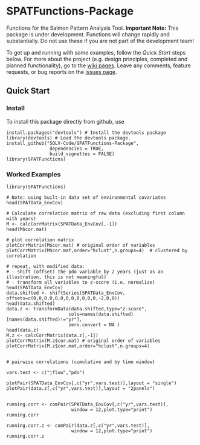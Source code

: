 # SPATFunctions-Package
Functions for the Salmon Pattern Analysis Tool. **Important Note:** This package is under development. Functions will change rapidly and substantially. Do not use these if you are not part of the development team!

To get up and running with some examples, follow the *Quick Start* steps below. For more about the project (e.g. design principles, completed and planned functionality), go to the [wiki pages](https://github.com/SOLV-Code/SPATFunctions-Package/wiki). Leave any comments, feature requests, or bug reports on the [issues page](https://github.com/SOLV-Code/SPATFunctions-Package/issues).


## Quick Start


### Install

To install this package directly from github, use

```
install.packages("devtools") # Install the devtools package
library(devtools) # Load the devtools package.
install_github("SOLV-Code/SPATFunctions-Package", 
				dependencies = TRUE,
                build_vignettes = FALSE)
library(SPATFunctions)				
```



### Worked Examples


```
library(SPATFunctions)

# Note: using built-in data set of environmental covariates
head(SPATData_EnvCov)

# Calculate correlation matrix of raw data (excluding first column with years)
M <- calcCorrMatrix(SPATData_EnvCov[,-1])
head(M$cor.mat)

# plot correlation matrix
plotCorrMatrix(M$cor.mat) # original order of variables
plotCorrMatrix(M$cor.mat,order="hclust",n.groups=4)  # clustered by correlation

# repeat, with modified data:
# - shift (offset) the pdo variable by 2 years (just as an illustration, this is not meaningful)
# - transform all variables to z-score (i.e. normalize)
head(SPATData_EnvCov)
data.shifted <- shiftSeries(SPATData_EnvCov, offsets=c(0,0,0,0,0,0,0,0,0,0,0,0,-2,0,0))
head(data.shifted)
data.z <- transformData(data.shifted,type="z-score",
                       cols=names(data.shifted)[names(data.shifted)!="yr"],
                       zero.convert = NA )
head(data.z)
M.z <- calcCorrMatrix(data.z[,-1])
plotCorrMatrix(M.z$cor.mat) # original order of variables
plotCorrMatrix(M.z$cor.mat,order="hclust",n.groups=4)


# pairwise correlations (cumulative and by time window)

vars.test <- c("jflow","pdo")

plotPair(SPATData_EnvCov[,c("yr",vars.test)],layout = "single")
plotPair(data.z[,c("yr",vars.test)],layout = "2panels")


running.corr <- comPair(SPATData_EnvCov[,c("yr",vars.test)],
                        window = 12,plot.type="print")
running.corr

running.corr.z <- comPair(data.z[,c("yr",vars.test)],
                        window = 12,plot.type="print")
running.corr.z
```

